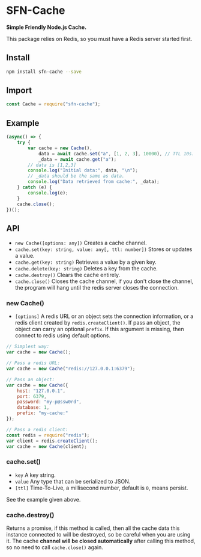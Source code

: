 # SFN-Cache

**Simple Friendly Node.js Cache.**

This package relies on Redis, so you must have a Redis server started first.

## Install

```sh
npm install sfn-cache --save
```

## Import

```javascript
const Cache = require("sfn-cache");
```

## Example

```javascript
(async() => {
    try {
        var cache = new Cache(),
            data = await cache.set("a", [1, 2, 3], 10000), // TTL 10s. 
            _data = await cache.get("a");
        // data is [1,2,3]
        console.log("Initial data:", data, "\n");
        // _data should be the same as data.
        console.log("Data retrieved from cache:", _data);
    } catch (e) {
        console.log(e);
    }
    cache.close();
})();
```

## API

- `new Cache([options: any])` Creates a cache channel.
- `cache.set(key: string, value: any[, ttl: number])` Stores or updates a 
    value.
- `cache.get(key: string)` Retrieves a value by a given key.
- `cache.delete(key: string)` Deletes a key from the cache.
- `cache.destroy()` Clears the cache entirely.
- `cache.close()` Closes the cache channel, if you don't close the channel, 
    the program will hang until the redis server closes the connection.

### new Cache()

- `[options]` A redis URL or an object sets the connection information, or a 
    redis client created by `redis.createClient()`. If pass an object, the 
    object can carry an optional `prefix`. If this argument is missing, then 
    connect to redis using default options.

```javascript
// Simplest way:
var cache = new Cache();

// Pass a redis URL:
var cache = new Cache("redis://127.0.0.1:6379");

// Pass an object:
var cache = new Cache({
    host: "127.0.0.1",
    port: 6379,
    password: "my-p@ssw0rd",
    database: 1,
    prefix: "my-cache:"
});

// Pass a redis client:
const redis = require("redis");
var client = redis.createClient();
var cache = new Cache(client);
```

### cache.set()

- `key` A key string.
- `value` Any type that can be serialized to JSON.
- `[ttl]` Time-To-Live, a millisecond number, default is `0`, means persist.

See the example given above.

### cache.destroy()

Returns a promise, if this method is called, then all the cache data this 
instance connected to will be destroyed, so be careful when you are using it.
The cache **channel will be closed automatically** after calling this method, 
so no need to call `cache.close()` again.